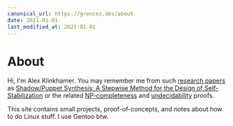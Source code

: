 ```yaml
---
canonical_url: https://grencez.dev/about
date: 2021-01-01
last_modified_at: 2021-01-01
---
```


# About

Hi, I'm Alex Klinkhamer.
You may remember me from such [research papers](https://dblp.org/pid/133/7778) as [Shadow/Puppet Synthesis: A Stepwise Method for the Design of Self-Stabilization](https://doi.org/10.1109/TPDS.2016.2536023) or the related [NP-completeness](https://doi.org/10.1007/978-3-319-03089-0_12) and [undecidability](https://doi.org/10.1145/3326456) proofs.

This site contains small projects, proof-of-concepts, and notes about how to do Linux stuff.
I use Gentoo btw.
